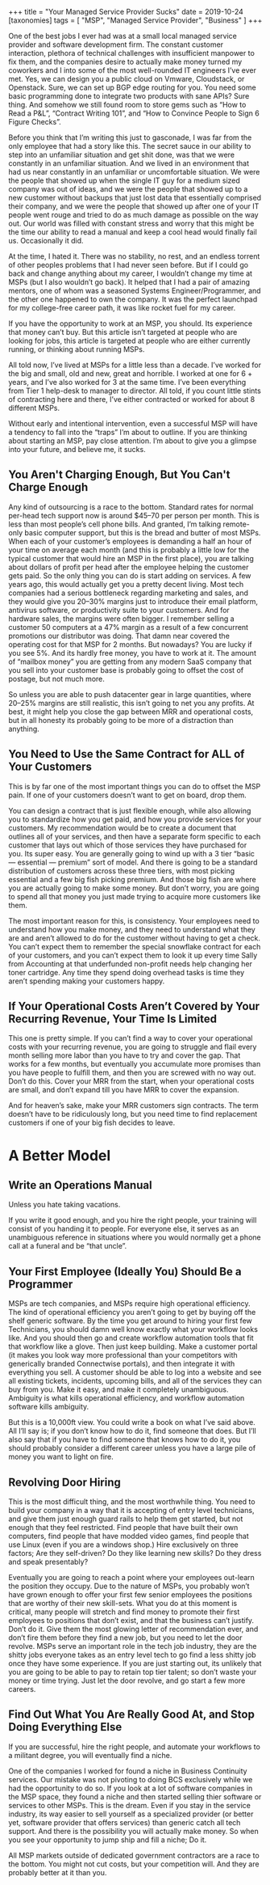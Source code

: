 +++
title = "Your Managed Service Provider Sucks"
date = 2019-10-24
[taxonomies]
  tags = [ "MSP", "Managed Service Provider", "Business" ]
+++

One of the best jobs I ever had was at a small local managed service provider and software development firm. The constant customer interaction, plethora of technical challenges with insufficient manpower to fix them, and the companies desire to actually make money turned my coworkers and I into some of the most well-rounded IT engineers I’ve ever met. Yes, we can design you a public cloud on Vmware, Cloudstack, or Openstack. Sure, we can set up BGP edge routing for you. You need some basic programming done to integrate two products with sane APIs? Sure thing. And somehow we still found room to store gems such as “How to Read a P&L”, “Contract Writing 101”, and “How to Convince People to Sign 6 Figure Checks”.

Before you think that I’m writing this just to gasconade, I was far from the only employee that had a story like this. The secret sauce in our ability to step into an unfamiliar situation and get shit done, was that we were constantly in an unfamiliar situation. And we lived in an environment that had us near constantly in an unfamiliar or uncomfortable situation. We were the people that showed up when the single IT guy for a medium sized company was out of ideas, and we were the people that showed up to a new customer without backups that just lost data that essentially comprised their company, and we were the people that showed up after one of your IT people went rouge and tried to do as much damage as possible on the way out. Our world was filled with constant stress and worry that this might be the time our ability to read a manual and keep a cool head would finally fail us. Occasionally it did.

At the time, I hated it. There was no stability, no rest, and an endless torrent of other peoples problems that I had never seen before. But if I could go back and change anything about my career, I wouldn’t change my time at MSPs (but I also wouldn’t go back). It helped that I had a pair of amazing mentors, one of whom was a seasoned Systems Engineer/Programmer, and the other one happened to own the company. It was the perfect launchpad for my college-free career path, it was like rocket fuel for my career.

If you have the opportunity to work at an MSP, you should. Its experience that money can’t buy. But this article isn’t targeted at people who are looking for jobs, this article is targeted at people who are either currently running, or thinking about running MSPs.

All told now, I’ve lived at MSPs for a little less than a decade. I’ve worked for the big and small, old and new, great and horrible. I worked at one for 6 + years, and I’ve also worked for 3 at the same time. I’ve been everything from Tier 1 help-desk to manager to director. All told, if you count little stints of contracting here and there, I’ve either contracted or worked for about 8 different MSPs.

Without early and intentional intervention, even a successful MSP will have a tendency to fall into the “traps” I’m about to outline. If you are thinking about starting an MSP, pay close attention. I’m about to give you a glimpse into your future, and believe me, it sucks.

## You Aren't Charging Enough, But You Can't Charge Enough

Any kind of outsourcing is a race to the bottom. Standard rates for normal per-head tech support now is around $45–70 per person per month. This is less than most people’s cell phone bills. And granted, I’m talking remote-only basic computer support, but this is the bread and butter of most MSPs. When each of your customer’s employees is demanding a half an hour of your time on average each month (and this is probably a little low for the typical customer that would hire an MSP in the first place), you are talking about dollars of profit per head after the employee helping the customer gets paid. So the only thing you can do is start adding on services. A few years ago, this would actually get you a pretty decent living. Most tech companies had a serious bottleneck regarding marketing and sales, and they would give you 20–30% margins just to introduce their email platform, antivirus software, or productivity suite to your customers. And for hardware sales, the margins were often bigger. I remember selling a customer 50 computers at a 47% margin as a result of a few concurrent promotions our distributor was doing. That damn near covered the operating cost for that MSP for 2 months. But nowadays? You are lucky if you see 5%. And its hardly free money, you have to work at it. The amount of “mailbox money” you are getting from any modern SaaS company that you sell into your customer base is probably going to offset the cost of postage, but not much more.

So unless you are able to push datacenter gear in large quantities, where 20–25% margins are still realistic, this isn’t going to net you any profits. At best, it might help you close the gap between MRR and operational costs, but in all honesty its probably going to be more of a distraction than anything.

## You Need to Use the Same Contract for ALL of Your Customers

This is by far one of the most important things you can do to offset the MSP pain. If one of your customers doesn’t want to get on board, drop them.

You can design a contract that is just flexible enough, while also allowing you to standardize how you get paid, and how you provide services for your customers. My recommendation would be to create a document that outlines all of your services, and then have a separate form specific to each customer that lays out which of those services they have purchased for you. Its super easy. You are generally going to wind up with a 3 tier “basic — essential — premium” sort of model. And there is going to be a standard distribution of customers across these three tiers, with most picking essential and a few big fish picking premium. And those big fish are where you are actually going to make some money. But don’t worry, you are going to spend all that money you just made trying to acquire more customers like them.

The most important reason for this, is consistency. Your employees need to understand how you make money, and they need to understand what they are and aren’t allowed to do for the customer without having to get a check. You can’t expect them to remember the special snowflake contract for each of your customers, and you can’t expect them to look it up every time Sally from Accounting at that underfunded non-profit needs help changing her toner cartridge. Any time they spend doing overhead tasks is time they aren’t spending making your customers happy.

## If Your Operational Costs Aren’t Covered by Your Recurring Revenue, Your Time Is Limited

This one is pretty simple. If you can’t find a way to cover your operational costs with your recurring revenue, you are going to struggle and flail every month selling more labor than you have to try and cover the gap. That works for a few months, but eventually you accumulate more promises than you have people to fulfill them, and then you are screwed with no way out. Don’t do this. Cover your MRR from the start, when your operational costs are small, and don’t expand till you have MRR to cover the expansion.

And for heaven’s sake, make your MRR customers sign contracts. The term doesn’t have to be ridiculously long, but you need time to find replacement customers if one of your big fish decides to leave.


# A Better Model

## Write an Operations Manual

Unless you hate taking vacations.

If you write it good enough, and you hire the right people, your training will consist of you handing it to people. For everyone else, it serves as an unambiguous reference in situations where you would normally get a phone call at a funeral and be “that uncle”.

## Your First Employee (Ideally You) Should Be a Programmer

MSPs are tech companies, and MSPs require high operational efficiency. The kind of operational efficiency you aren’t going to get by buying off the shelf generic software. By the time you get around to hiring your first few Technicians, you should damn well know exactly what your workflow looks like. And you should then go and create workflow automation tools that fit that workflow like a glove. Then just keep building. Make a customer portal (it makes you look way more professional than your competitors with generically branded Connectwise portals), and then integrate it with everything you sell. A customer should be able to log into a website and see all existing tickets, incidents, upcoming bills, and all of the services they can buy from you. Make it easy, and make it completely unambiguous. Ambiguity is what kills operational efficiency, and workflow automation software kills ambiguity.

But this is a 10,000ft view. You could write a book on what I’ve said above. All I’ll say is; if you don’t know how to do it, find someone that does. But I’ll also say that if you have to find someone that knows how to do it, you should probably consider a different career unless you have a large pile of money you want to light on fire.

## Revolving Door Hiring

This is the most difficult thing, and the most worthwhile thing. You need to build your company in a way that it is accepting of entry level technicians, and give them just enough guard rails to help them get started, but not enough that they feel restricted. Find people that have built their own computers, find people that have modded video games, find people that use Linux (even if you are a windows shop.) Hire exclusively on three factors; Are they self-driven? Do they like learning new skills? Do they dress and speak presentably?

Eventually you are going to reach a point where your employees out-learn the position they occupy. Due to the nature of MSPs, you probably won’t have grown enough to offer your first few senior employees the positions that are worthy of their new skill-sets. What you do at this moment is critical, many people will stretch and find money to promote their first employees to positions that don’t exist, and that the business can’t justify. Don’t do it. Give them the most glowing letter of recommendation ever, and don’t fire them before they find a new job, but you need to let the door revolve. MSPs serve an important role in the tech job industry, they are the shitty jobs everyone takes as an entry level tech to go find a less shitty job once they have some experience. If you are just starting out, its unlikely that you are going to be able to pay to retain top tier talent; so don’t waste your money or time trying. Just let the door revolve, and go start a few more careers.

## Find Out What You Are Really Good At, and Stop Doing Everything Else

If you are successful, hire the right people, and automate your workflows to a militant degree, you will eventually find a niche.

One of the companies I worked for found a niche in Business Continuity services. Our mistake was not pivoting to doing BCS exclusively while we had the opportunity to do so. If you look at a lot of software companies in the MSP space, they found a niche and then started selling thier software or services to other MSPs. This is the dream. Even if you stay in the service industry, its way easier to sell yourself as a specialized provider (or better yet, software provider that offers services) than generic catch all tech support. And there is the possibility you will actually make money. So when you see your opportunity to jump ship and fill a niche; Do it.

All MSP markets outside of dedicated government contractors are a race to the bottom. You might not cut costs, but your competition will. And they are probably better at it than you.

